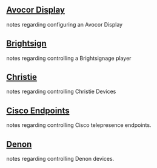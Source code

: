 ## [Avocor Display](/Device%20Configuration/avocor/readme.md)
notes regarding configuring an Avocor Display

## [Brightsign](/Device%20Configuration/Brightsign/readme.md)
notes regarding controlling a Brightsignage player

## [Christie](/Device%20Configuration/Christie/readme.md)
notes regarding controlling Christie Devices

## [Cisco Endpoints](/Device%20Configuration/Cisco/readme.md)
notes regarding controlling Cisco telepresence endpoints.

## [Denon](/Device%20Configuration/Denon/readme.md)
notes regarding controlling Denon devices.